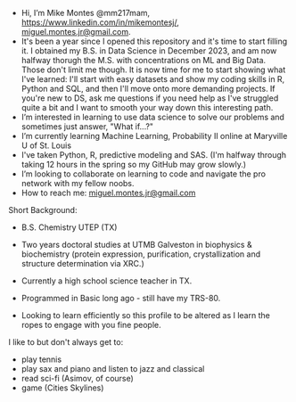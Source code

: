 - Hi, I’m Mike Montes @mm217mam, https://www.linkedin.com/in/mikemontesj/, miguel.montes.jr@gmail.com.
- It's been a year since I opened this repository and it's time to start filling it.  I obtained my B.S. in Data Science in December 2023, and am now halfway thorugh the M.S. with concentrations on ML and Big Data.  Those don't limit me though.  It is now time for me to start showing what I've learned: I'll start with easy datasets and show my coding skills in R, Python and SQL, and then I'll move onto more demanding projects.  If you're new to DS, ask me questions if you need help as I've struggled quite a bit and I want to smooth your way down this interesting path. 
- I’m interested in learning to use data science to solve our problems and sometimes just answer, "What if...?"
- I’m currently learning Machine Learning, Probability II online at Maryville U of St. Louis
- I've taken Python, R, predictive modeling and SAS.  (I'm halfway through taking 12 hours in the spring so my GitHub may grow slowly.)
- I’m looking to collaborate on learning to code and navigate the pro network with my fellow noobs.
- How to reach me: miguel.montes.jr@gmail.com

Short Background:
- B.S. Chemistry UTEP (TX)
- Two years doctoral studies at UTMB Galveston in biophysics & biochemistry (protein expression, purification, crystallization and structure determination via XRC.)
- Currently a high school science teacher in TX.
- Programmed in Basic long ago - still have my TRS-80.

- Looking to learn efficiently so this profile to be altered as I learn the ropes to engage with you fine people.

I like to but don't always get to:
- play tennis
- play sax and piano and listen to jazz and classical
- read sci-fi (Asimov, of course)
- game (Cities Skylines)

